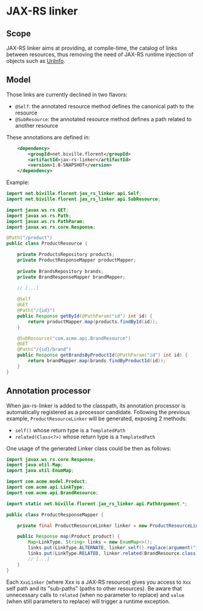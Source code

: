 # JAX-RS linker

## Scope

JAX-RS linker aims at providing, at compile-time, the catalog of links 
between resources, thus removing the need of JAX-RS runtime injection
of objects such as [UriInfo](http://docs.oracle.com/javaee/6/api/javax/ws/rs/core/UriInfo.html).

## Model

Those links are currently declined in two flavors:

 - `@Self`: the annotated resource method defines the canonical path to the resource
 - `@SubResource`: the annotated resource method defines a path related to another resource

These annotations are defined in:

```xml
	<dependency>
		<groupId>net.biville.florent</groupId>
		<artifactId>jax-rs-linker</artifactId>
		<version>1.0-SNAPSHOT</version>
	</dependency>
```

Example:

```java
import net.biville.florent.jax_rs_linker.api.Self;
import net.biville.florent.jax_rs_linker.api.SubResource;

import javax.ws.rs.GET;
import javax.ws.rs.Path;
import javax.ws.rs.PathParam;
import javax.ws.rs.core.Response;

@Path("/product")
public class ProductResource {

	private ProductsRepository products;
	private ProductResponseMapper productMapper;
	
	private BrandsRepository brands;
	private BrandResponseMapper brandMapper; 

	// [...]
	
	@Self
	@GET
	@Path("/{id}")
	public Response getById(@PathParam("id") int id) {
		return productMapper.map(products.findById(id));
	}

	@SubResource("com.acme.api.BrandResource")
	@GET
	@Path("/{id}/brand")
	public Response getBrandsByProductId(@PathParam("id") int id) {
		return brandMapper.map(brands.findByProductId(id));
	}
}
```

## Annotation processor

When jax-rs-linker is added to the classpath, its annotation processor is automatically registered as a processor candidate.
Following the previous example, `ProductResourceLinker` will be generated, exposing 2 methods:

  - `self()` whose return type is a `TemplatedPath`
  - `related(Class<?>)` whose return type is a `TemplatedPath`

One usage of the generated Linker class could be then as follows:

```java
import javax.ws.rs.core.Response;
import java.util.Map;
import java.util.EnumMap;

import com.acme.model.Product;
import com.acme.api.LinkType;
import com.acme.api.BrandResource;

import static net.biville.florent.jax_rs_linker.api.PathArgument.*;

public class ProductResponseMapper {

	private final ProductResourceLinker linker = new ProductResourceLinker();

	public Response map(Product product) {
		Map<LinkType, String> links = new EnumMap<>();
		links.put(LinkType.ALTERNATE, linker.self().replace(argument("id", product.getId())).value());
		links.put(LinkType.RELATED, linker.related(BrandResource.class).replace(argument("id", product.getId())).value());
		// [...]
	}
}

```

Each `XxxLinker` (where Xxx is a JAX-RS resource) gives you access to `Xxx` self path and its "sub-paths" (paths to other resources).
Be aware that unnecessary calls to `related` (when no parameter to replace) and `value` (when still parameters to replace) will trigger
a runtime exception.
